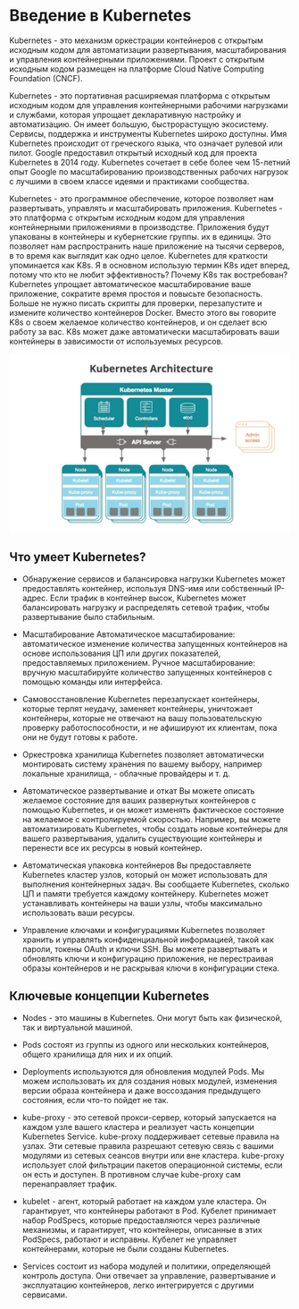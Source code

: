 # Введение в Kubernetes

Kubernetes - это механизм оркестрации контейнеров с открытым исходным кодом для автоматизации развертывания, масштабирования и управления контейнерными приложениями. Проект с открытым исходным кодом размещен на платформе Cloud Native Computing Foundation (CNCF).

Kubernetes - это портативная расширяемая платформа с открытым исходным кодом для управления контейнерными рабочими нагрузками и службами, которая упрощает декларативную настройку и автоматизацию. Он имеет большую, быстрорастущую экосистему. Сервисы, поддержка и инструменты Kubernetes широко доступны. Имя Kubernetes происходит от греческого языка, что означает рулевой или пилот. Google предоставил открытый исходный код для проекта Kubernetes в 2014 году. Kubernetes сочетает в себе более чем 15-летний опыт Google по масштабированию производственных рабочих нагрузок с лучшими в своем классе идеями и практиками сообщества.

Kubernetes - это программное обеспечение, которое позволяет нам развертывать, управлять и масштабировать приложения.
Kubernetes - это платформа с открытым исходным кодом для управления контейнерными приложениями в
производстве. Приложения будут упакованы в контейнеры и кубернетские группы.
их в единицы. Это позволяет нам распространить наше приложение на тысячи серверов, в то время как
выглядит как одно целое. Kubernetes для краткости упоминается как K8s. Я в основном использую
термин K8s идет вперед, потому что кто не любит эффективность?
Почему K8s так востребован? Kubernetes упрощает автоматическое масштабирование
ваше приложение, сократите время простоя и повысьте безопасность. Больше не нужно писать скрипты для проверки,
перезапустите и измените количество контейнеров Docker. Вместо этого вы говорите K8s о своем
желаемое количество контейнеров, и он сделает всю работу за вас. K8s может даже
автоматически масштабировать ваши контейнеры в зависимости от используемых ресурсов.

![Kubernetes](/static/md/kubernetes/introduction-1/images/kubernetes_architecture.jpg)

## Что умеет Kubernetes?

- Обнаружение сервисов и балансировка нагрузки
  Kubernetes может предоставлять контейнер, используя DNS-имя или собственный IP-адрес. Если трафик в контейнер высок, Kubernetes может балансировать нагрузку и распределять сетевой трафик, чтобы развертывание было стабильным.
- Масштабирование
  Автоматическое масштабирование: автоматическое изменение количества запущенных контейнеров на основе использования ЦП или других показателей, предоставляемых приложением.
  Ручное масштабирование: вручную масштабируйте количество запущенных контейнеров с помощью команды или интерфейса.

- Самовосстановление
  Kubernetes перезапускает контейнеры, которые терпят неудачу, заменяет контейнеры, уничтожает контейнеры, которые не отвечают на вашу пользовательскую проверку работоспособности, и не афишируют их клиентам, пока они не будут готовы к работе.

- Оркестровка хранилища
  Kubernetes позволяет автоматически монтировать систему хранения по вашему выбору, например локальные хранилища, - облачные провайдеры и т. д.

- Автоматическое развертывание и откат
  Вы можете описать желаемое состояние для ваших развернутых контейнеров с помощью Kubernetes, и он может изменять фактическое состояние на желаемое с контролируемой скоростью.
  Например, вы можете автоматизировать Kubernetes, чтобы создать новые контейнеры для вашего развертывания, удалить существующие контейнеры и перенести все их ресурсы в новый контейнер.

- Автоматическая упаковка контейнеров
  Вы предоставляете Kubernetes кластер узлов, который он может использовать для выполнения контейнерных задач. Вы сообщаете Kubernetes, сколько ЦП и памяти требуется каждому контейнеру. Kubernetes может устанавливать контейнеры на ваши узлы, чтобы максимально использовать ваши ресурсы.

- Управление ключами и конфигурациями
  Kubernetes позволяет хранить и управлять конфиденциальной информацией, такой как пароли, токены OAuth и ключи SSH.
  Вы можете развертывать и обновлять ключи и конфигурацию приложения, не перестраивая образы контейнеров и не раскрывая ключи в конфигурации стека.

## Ключевые концепции Kubernetes

- Nodes - это машины в Kubernetes. Они могут быть как физической, так и виртуальной машиной.

- Pods состоят из группы из одного или нескольких контейнеров, общего хранилища для них и их опций.

- Deployments используются для обновления модулей Pods. Мы можем использовать их для создания новых модулей, изменения версии образа контейнера и даже воссоздания предыдущего состояния, если что-то пойдет не так.

- kube-proxy - это сетевой прокси-сервер, который запускается на каждом узле вашего кластера и реализует часть концепции Kubernetes Service.
  kube-proxy поддерживает сетевые правила на узлах. Эти сетевые правила разрешают сетевую связь с вашими модулями из сетевых сеансов внутри или вне кластера.
  kube-proxy использует слой фильтрации пакетов операционной системы, если он есть и доступен. В противном случае kube-proxy сам перенаправляет трафик.

- kubelet - агент, который работает на каждом узле кластера. Он гарантирует, что контейнеры работают в Pod.
  Кубелет принимает набор PodSpecs, которые предоставляются через различные механизмы, и гарантирует, что контейнеры, описанные в этих PodSpecs, работают и исправны. Кубелет не управляет контейнерами, которые не были созданы Kubernetes.

- Services состоит из набора модулей и политики, определяющей контроль доступа.
  Они отвечает за управление, развертывание и эксплуатацию контейнеров, легко интегрируется с другими сервисами.
